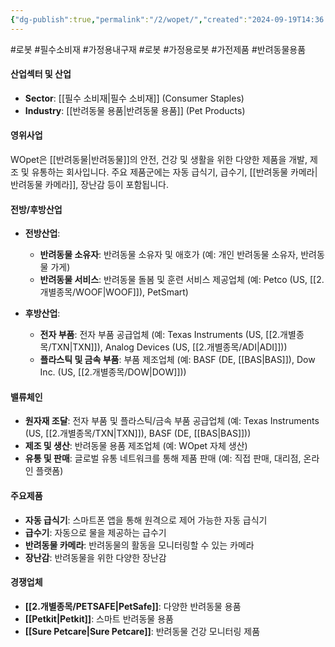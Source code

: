 ```yaml
---
{"dg-publish":true,"permalink":"/2/wopet/","created":"2024-09-19T14:36:39.030+09:00","updated":"2025-06-03T20:06:02.137+09:00"}
---
```


#로봇 #필수소비재 #가정용내구재 #로봇 #가정용로봇 #가전제품 #반려동물용품


#### 산업섹터 및 산업

- **Sector**: [[필수 소비재\|필수 소비재]] (Consumer Staples)
- **Industry**: [[반려동물 용품\|반려동물 용품]] (Pet Products)

#### 영위사업

WOpet은 [[반려동물\|반려동물]]의 안전, 건강 및 생활을 위한 다양한 제품을 개발, 제조 및 유통하는 회사입니다. 주요 제품군에는 자동 급식기, 급수기, [[반려동물 카메라\|반려동물 카메라]], 장난감 등이 포함됩니다.

#### 전방/후방산업

- **전방산업**:
    - **반려동물 소유자**: 반려동물 소유자 및 애호가 (예: 개인 반려동물 소유자, 반려동물 가게)
    - **반려동물 서비스**: 반려동물 돌봄 및 훈련 서비스 제공업체 (예: Petco (US, [[2.개별종목/WOOF\|WOOF]]), PetSmart)
      
- **후방산업**:
    - **전자 부품**: 전자 부품 공급업체 (예: Texas Instruments (US, [[2.개별종목/TXN\|TXN]]), Analog Devices (US, [[2.개별종목/ADI\|ADI]]))
    - **플라스틱 및 금속 부품**: 부품 제조업체 (예: BASF (DE, [[BAS\|BAS]]), Dow Inc. (US, [[2.개별종목/DOW\|DOW]]))

#### 밸류체인

- **원자재 조달**: 전자 부품 및 플라스틱/금속 부품 공급업체 (예: Texas Instruments (US, [[2.개별종목/TXN\|TXN]]), BASF (DE, [[BAS\|BAS]]))
- **제조 및 생산**: 반려동물 용품 제조업체 (예: WOpet 자체 생산)
- **유통 및 판매**: 글로벌 유통 네트워크를 통해 제품 판매 (예: 직접 판매, 대리점, 온라인 플랫폼)

#### 주요제품

- **자동 급식기**: 스마트폰 앱을 통해 원격으로 제어 가능한 자동 급식기
- **급수기**: 자동으로 물을 제공하는 급수기
- **반려동물 카메라**: 반려동물의 활동을 모니터링할 수 있는 카메라
- **장난감**: 반려동물을 위한 다양한 장난감

#### 경쟁업체

- **[[2.개별종목/PETSAFE\|PetSafe]]**: 다양한 반려동물 용품
- **[[Petkit\|Petkit]]**: 스마트 반려동물 용품
- **[[Sure Petcare\|Sure Petcare]]**: 반려동물 건강 모니터링 제품